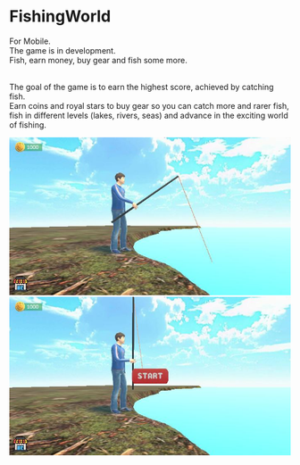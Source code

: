 # FishingWorld
For Mobile. <br/>
The game is in development. <br/>
Fish, earn money, buy gear and fish some more. <br/> <br/>

The goal of the game is to earn the highest score, achieved by catching fish. <br/>
Earn coins and royal stars to buy gear so you can catch more and rarer fish, fish in different levels (lakes, rivers, seas) and advance in the exciting world of fishing.

![plot](Assets/Recordings/image_007_0059.jpg)
![plot](Assets/Recordings/image_007_0043.jpg)
